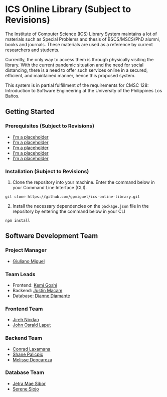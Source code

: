 # ICS Online Library (Subject to Revisions)
The Institute of Computer Science (ICS) Library System maintains a lot of materials such as Special Problems and thesis of BSCS/MSCS/PhD alumni, books and journals. These materials are used as a reference by current researchers and students. 

Currently, the only way to access them is through physically visiting the library. With the current pandemic situation and the need for social distancing, there is a need to offer such services online in a secured, efficient, and maintained manner, hence this proposed system.

This system is in partial fulfillment of the requirements for CMSC 128: Introduction to Software Engineering at the University of the Philippines Los Baños.

## Getting Started

### Prerequisites (Subject to Revisions)

* [I'm a placeholder](https://www.google.com)
* [I'm a placeholder](https://www.google.com)
* [I'm a placeholder](https://www.google.com)
* [I'm a placeholder](https://www.google.com)
* [I'm a placeholder](https://www.google.com)

### Installation (Subject to Revisions)

1. Clone the repository into your machine. Enter the command below in your Command Line Interface (CLI).

```
git clone https://github.com/gpmiguel/ics-online-library.git
```

2. Install the necessary dependencies on the `package.json` file in the repository by entering the command below in your CLI 

```
npm install
```

## Software Development Team

### Project Manager

* [Giuliano Miguel](https://www.linkedin.com/in/gpmiguel)

### Team Leads

* Frontend: [Kemi Goshi](https://www.google.com)
* Backend: [Justin Macam](https://www.google.com)
* Database: [Dianne Diamante](https://www.google.com)

### Frontend Team

* [Jireh Nicdao](https://www.google.com)
* [John Osrald Laput](https://www.google.com)

### Backend Team

* [Conrad Laxamana](https://www.google.com)
* [Shane Palicpic](https://www.google.com)
* [Melisse Deocareza](https://www.google.com)

### Database Team

* [Jetra Mae Sibor](https://www.google.com)
* [Serene Siojo](https://www.google.com)

